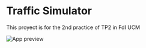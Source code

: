# Traffic Simulator
This proyect is for the 2nd practice of TP2 in FdI UCM

![App preview](https://markelalvarez.github.io/files/TrafficSimulator/app.png)
